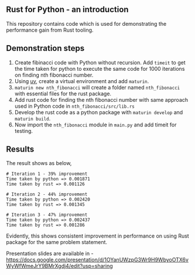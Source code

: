## Rust for Python - an introduction

This repository contains code which is used for demonstrating the performance gain from Rust tooling.

## Demonstration steps

1. Create fibinacci code with Python without recursion. Add `timeit` to get the time taken for python to execute the same code for 1000 iterations on finding nth fibonacci number.
2. Using [uv](https://docs.astral.sh/uv/), create a virtual environment and add `maturin`.
3. `maturin new nth_fibonacci` will create a folder named `nth_fibonacci` with essential files for the rust package.
4. Add rust code for finding the nth fibonacci number with same approach used in Python code in `nth_fibonacci/src/lib.rs`
5. Develop the rust code as a python package with `maturin develop` and `maturin build`.
6. Now import the `nth_fibonacci` module in `main.py` and add timeit for testing.

## Results

The result shows as below,

```shell
# Iteration 1 - 39% improvement
Time taken by python => 0.001871
Time taken by rust => 0.001126

# Iteration 2 - 44% improvement
Time taken by python => 0.002420
Time taken by rust => 0.001345

# Iteration 3 - 47% improvement
Time taken by python => 0.002437
Time taken by rust => 0.001286
```

Evidently, this shows consistent improvement in performance on using Rust package for the same problem statement.

Presentation slides are available in - https://docs.google.com/presentation/d/1OYanUWzpG3Wr9H9WbyoOTX6vWyWfWmeJrY9BMrXgdj4/edit?usp=sharing
